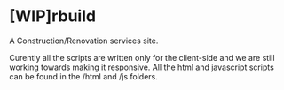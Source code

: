 # [WIP]rbuild

A Construction/Renovation services site. 

Curently all the scripts are written only for the client-side and we are still working towards making it responsive. All the html and javascript scripts can be found in the /html and /js folders.
